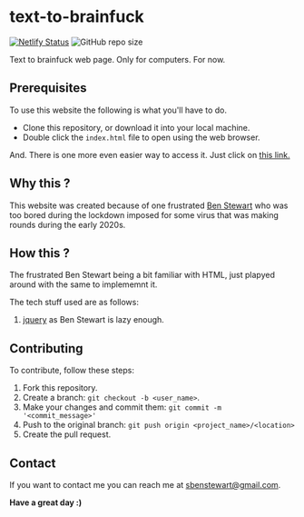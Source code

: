 # text-to-brainfuck

[![Netlify Status](https://api.netlify.com/api/v1/badges/7a1d13b2-d7d8-484a-90c7-efdeb1148732/deploy-status)](https://app.netlify.com/sites/text2brainfuck/deploys)
![GitHub repo size](https://img.shields.io/github/repo-size/sbenstewart/text-to-brainfuck)

Text to brainfuck web page. Only for computers. For now.

## Prerequisites

To use this website the following is what you'll have to do.

* Clone this repository, or download it into your local machine.
* Double click the `index.html` file to open using the web browser.

And. There is one more even easier way to access it. Just click on [this link.](https://text2brainfuck.netlify.app/)

## Why this ?

This website was created because of one frustrated [Ben Stewart](https://sbenstewart.in/) who was too bored during the lockdown imposed for some virus that was making rounds during the early 2020s.

## How this ?

The frustrated Ben Stewart being a bit familiar with HTML, just plapyed around with the same to implememnt it.

The tech stuff used are as follows:

1. [jquery](https://jquery.com/) as Ben Stewart is lazy enough.

## Contributing
To contribute, follow these steps:

1. Fork this repository.
2. Create a branch: `git checkout -b <user_name>`.
3. Make your changes and commit them: `git commit -m '<commit_message>'`
4. Push to the original branch: `git push origin <project_name>/<location>`
5. Create the pull request.

## Contact

If you want to contact me you can reach me at <sbenstewart@gmail.com>. 

**Have a great day :)**
